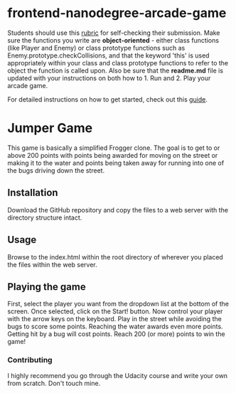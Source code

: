frontend-nanodegree-arcade-game
===============================

Students should use this [rubric](https://review.udacity.com/#!/projects/2696458597/rubric) for self-checking their submission. Make sure the functions you write are **object-oriented** - either class functions (like Player and Enemy) or class prototype functions such as Enemy.prototype.checkCollisions, and that the keyword 'this' is used appropriately within your class and class prototype functions to refer to the object the function is called upon. Also be sure that the **readme.md** file is updated with your instructions on both how to 1. Run and 2. Play your arcade game.

For detailed instructions on how to get started, check out this [guide](https://docs.google.com/document/d/1v01aScPjSWCCWQLIpFqvg3-vXLH2e8_SZQKC8jNO0Dc/pub?embedded=true).


# Jumper Game

This game is basically a simplified Frogger clone.  The goal is to get to or above 200 points with points being awarded for moving on the street or making it to the water and points being taken away for running into one of the bugs driving down the street.

## Installation

Download the GitHub repository and copy the files to a web server with the directory structure intact.

## Usage

Browse to the index.html within the root directory of wherever you placed the files within the web server.

## Playing the game

First, select the player you want from the dropdown list at the bottom of the screen.  Once selected, click on the Start! button.  Now control your player with the arrow keys on the keyboard.  Play in the street while avoiding the bugs to score some points.  Reaching the water awards even more points.  Getting hit by a bug will cost points.  Reach 200 (or more) points to win the game!

### Contributing

I highly recommend you go through the Udacity course and write your own from scratch.  Don't touch mine.